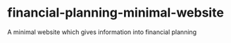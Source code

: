 # financial-planning-minimal-website
A minimal website which gives information into financial planning
